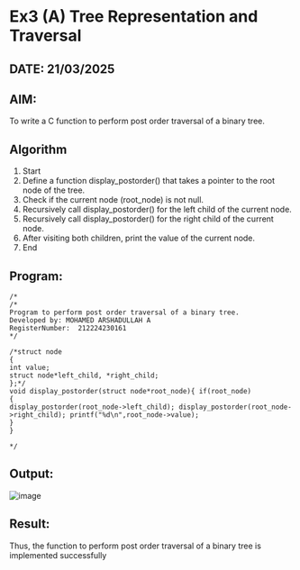 # Ex3 (A) Tree Representation and Traversal
## DATE: 21/03/2025
## AIM:
To write a C function to perform post order traversal of a binary tree.

## Algorithm
1. Start
2. Define a function display_postorder() that takes a pointer to the root node of the tree.
3. Check if the current node (root_node) is not null.
4. Recursively call display_postorder() for the left child of the current node.
5. Recursively call display_postorder() for the right child of the current node.
6. After visiting both children, print the value of the current node.
7. End 

## Program:
```
/*
/*
Program to perform post order traversal of a binary tree.
Developed by: MOHAMED ARSHADULLAH A
RegisterNumber:  212224230161
*/

/*struct node
{
int value;
struct node*left_child, *right_child;
};*/
void display_postorder(struct node*root_node){ if(root_node)
{
display_postorder(root_node->left_child); display_postorder(root_node->right_child); printf("%d\n",root_node->value);
}
}
 
*/
```

## Output:

![image](https://github.com/user-attachments/assets/660ce369-4af9-4706-92d2-2a488618aec9)


## Result:
Thus, the function to perform post order traversal of a binary tree is implemented successfully
